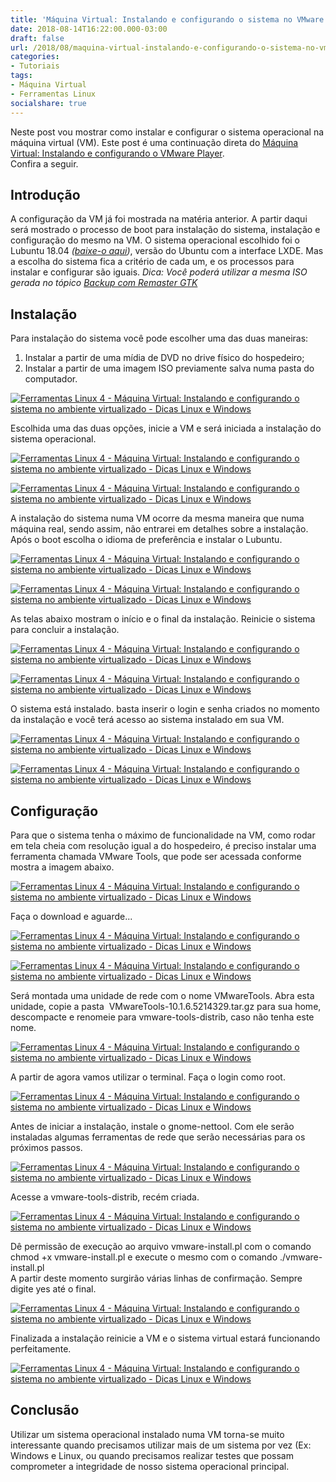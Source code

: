 ```yaml
---
title: 'Máquina Virtual: Instalando e configurando o sistema no VMware'
date: 2018-08-14T16:22:00.000-03:00
draft: false
url: /2018/08/maquina-virtual-instalando-e-configurando-o-sistema-no-vmware.html
categories:
- Tutoriais
tags: 
- Máquina Virtual
- Ferramentas Linux
socialshare: true
---
```


Neste post vou mostrar como instalar e configurar o sistema operacional na máquina virtual (VM). Este post é uma continuação direta do [Máquina Virtual: Instalando e configurando o VMware Player](https://info.wsouza.com.br/2018/07/maquina-virtual-instalando-e-configurando-o-wmware-player.html).  
Confira a seguir.  
  

## Introdução

A configuração da VM já foi mostrada na matéria anterior. A partir daqui será mostrado o processo de boot para instalação do sistema, instalação e configuração do mesmo na VM. O sistema operacional escolhido foi o Lubuntu 18.04 _([baixe-o aqui](http://cdimage.ubuntu.com/lubuntu/releases/18.04/release/lubuntu-18.04-desktop-i386.iso))_, versão do Ubuntu com a interface LXDE. Mas a escolha do sistema fica a critério de cada um, e os processos para instalar e configurar são iguais. _Dica: Você poderá utilizar a mesma ISO gerada no tópico [Backup com Remaster GTK](https://info.wsouza.com.br/2018/07/backup-com-remaster-gtk.html)_

  

## Instalação

Para instalação do sistema você pode escolher uma das duas maneiras:  
  
1. Instalar a partir de uma mídia de DVD no drive físico do hospedeiro;  
2. Instalar a partir de uma imagem ISO previamente salva numa pasta do computador.  
  

[![Ferramentas Linux 4 - Máquina Virtual: Instalando e configurando o sistema  no ambiente virtualizado - Dicas Linux e Windows](https://1.bp.blogspot.com/-_AROF1AmGtM/W3MAnF7TQwI/AAAAAAAAI7w/Vpe3JGpo5iwOwM0hdivsFKQJ10utBqVjACLcBGAs/s640/02.png "Ferramentas Linux 4 - Máquina Virtual: Instalando e configurando o sistema  no ambiente virtualizado - Dicas Linux e Windows")](https://1.bp.blogspot.com/-_AROF1AmGtM/W3MAnF7TQwI/AAAAAAAAI7w/Vpe3JGpo5iwOwM0hdivsFKQJ10utBqVjACLcBGAs/s1600/02.png)

  
Escolhida uma das duas opções, inicie a VM e será iniciada a instalação do sistema operacional.

  

[![Ferramentas Linux 4 - Máquina Virtual: Instalando e configurando o sistema  no ambiente virtualizado - Dicas Linux e Windows](https://4.bp.blogspot.com/-yHfvcp46kkM/W1fr3vVRSAI/AAAAAAAAIwE/YucBam6YUFoO_6xjOdtAVgDwGV_iPuL0ACLcBGAs/s320/18.png "Ferramentas Linux 4 - Máquina Virtual: Instalando e configurando o sistema  no ambiente virtualizado - Dicas Linux e Windows")](https://4.bp.blogspot.com/-yHfvcp46kkM/W1fr3vVRSAI/AAAAAAAAIwE/YucBam6YUFoO_6xjOdtAVgDwGV_iPuL0ACLcBGAs/s1600/18.png)

[![Ferramentas Linux 4 - Máquina Virtual: Instalando e configurando o sistema  no ambiente virtualizado - Dicas Linux e Windows](https://3.bp.blogspot.com/-DG6T58JeSAE/W1gH6SQCecI/AAAAAAAAIww/jnBhY2bCtKYNpNnci3wA3doYay7WOB-QACLcBGAs/s320/01.png "Ferramentas Linux 4 - Máquina Virtual: Instalando e configurando o sistema  no ambiente virtualizado - Dicas Linux e Windows")](https://3.bp.blogspot.com/-DG6T58JeSAE/W1gH6SQCecI/AAAAAAAAIww/jnBhY2bCtKYNpNnci3wA3doYay7WOB-QACLcBGAs/s1600/01.png)

  
A instalação do sistema numa VM ocorre da mesma maneira que numa máquina real, sendo assim, não entrarei em detalhes sobre a instalação. Após o boot escolha o idioma de preferência e instalar o Lubuntu.  
  

[![Ferramentas Linux 4 - Máquina Virtual: Instalando e configurando o sistema  no ambiente virtualizado - Dicas Linux e Windows](https://2.bp.blogspot.com/-jVg6WOK_XtE/W1gH6pKNwOI/AAAAAAAAIw0/IN7HknrQQGkDL6PPjsXcdfC2z31r7hN_ACLcBGAs/s200/02.png "Ferramentas Linux 4 - Máquina Virtual: Instalando e configurando o sistema  no ambiente virtualizado - Dicas Linux e Windows")](https://2.bp.blogspot.com/-jVg6WOK_XtE/W1gH6pKNwOI/AAAAAAAAIw0/IN7HknrQQGkDL6PPjsXcdfC2z31r7hN_ACLcBGAs/s1600/02.png)

[![Ferramentas Linux 4 - Máquina Virtual: Instalando e configurando o sistema  no ambiente virtualizado - Dicas Linux e Windows](https://3.bp.blogspot.com/-yINED7pwca4/W1gH6riKcnI/AAAAAAAAIw4/pUQu2Al6T1M416bvVAaPlsZwYs1DIp5OgCLcBGAs/s200/03.png "Ferramentas Linux 4 - Máquina Virtual: Instalando e configurando o sistema  no ambiente virtualizado - Dicas Linux e Windows")](https://3.bp.blogspot.com/-yINED7pwca4/W1gH6riKcnI/AAAAAAAAIw4/pUQu2Al6T1M416bvVAaPlsZwYs1DIp5OgCLcBGAs/s1600/03.png)

  
As telas abaixo mostram o início e o final da instalação. Reinicie o sistema para concluir a instalação.  
  

[![Ferramentas Linux 4 - Máquina Virtual: Instalando e configurando o sistema  no ambiente virtualizado - Dicas Linux e Windows](https://2.bp.blogspot.com/-4tVstPbTpvc/W1gH65IqFVI/AAAAAAAAIw8/0fGeoNBSMGgVS0AFbwaaTCl9-_I661gOQCLcBGAs/s320/04.png "Ferramentas Linux 4 - Máquina Virtual: Instalando e configurando o sistema  no ambiente virtualizado - Dicas Linux e Windows")](https://2.bp.blogspot.com/-4tVstPbTpvc/W1gH65IqFVI/AAAAAAAAIw8/0fGeoNBSMGgVS0AFbwaaTCl9-_I661gOQCLcBGAs/s1600/04.png)

[![Ferramentas Linux 4 - Máquina Virtual: Instalando e configurando o sistema  no ambiente virtualizado - Dicas Linux e Windows](https://4.bp.blogspot.com/-AuiqIVVEgXo/W1gH7ePeXWI/AAAAAAAAIxA/Ep84NkAfwjQrrC-acihr56ysqA3fPk8CACLcBGAs/s320/05.png "Ferramentas Linux 4 - Máquina Virtual: Instalando e configurando o sistema  no ambiente virtualizado - Dicas Linux e Windows")](https://4.bp.blogspot.com/-AuiqIVVEgXo/W1gH7ePeXWI/AAAAAAAAIxA/Ep84NkAfwjQrrC-acihr56ysqA3fPk8CACLcBGAs/s1600/05.png)

  
O sistema está instalado. basta inserir o login e senha criados no momento da instalação e você terá acesso ao sistema instalado em sua VM.  
  

[![Ferramentas Linux 4 - Máquina Virtual: Instalando e configurando o sistema  no ambiente virtualizado - Dicas Linux e Windows](https://3.bp.blogspot.com/-zj84D7NHk8w/W1gH7RNsqdI/AAAAAAAAIxE/ILD9nWcGH38mXU_dR_9IkP_d26uisoa-QCLcBGAs/s320/06.png "Ferramentas Linux 4 - Máquina Virtual: Instalando e configurando o sistema  no ambiente virtualizado - Dicas Linux e Windows")](https://3.bp.blogspot.com/-zj84D7NHk8w/W1gH7RNsqdI/AAAAAAAAIxE/ILD9nWcGH38mXU_dR_9IkP_d26uisoa-QCLcBGAs/s1600/06.png)

[![Ferramentas Linux 4 - Máquina Virtual: Instalando e configurando o sistema  no ambiente virtualizado - Dicas Linux e Windows](https://2.bp.blogspot.com/-fnTIoJnY9vE/W1gH7vxUboI/AAAAAAAAIxI/KfveL9gaARM8mpgzjpCWWpfI2TEy3uP7gCLcBGAs/s320/07.png "Ferramentas Linux 4 - Máquina Virtual: Instalando e configurando o sistema  no ambiente virtualizado - Dicas Linux e Windows")](https://2.bp.blogspot.com/-fnTIoJnY9vE/W1gH7vxUboI/AAAAAAAAIxI/KfveL9gaARM8mpgzjpCWWpfI2TEy3uP7gCLcBGAs/s1600/07.png)

## Configuração

Para que o sistema tenha o máximo de funcionalidade na VM, como rodar em tela cheia com resolução igual a do hospedeiro, é preciso instalar uma ferramenta chamada VMware Tools, que pode ser acessada conforme mostra a imagem abaixo.  
  

[![Ferramentas Linux 4 - Máquina Virtual: Instalando e configurando o sistema  no ambiente virtualizado - Dicas Linux e Windows](https://4.bp.blogspot.com/-zlWd2-L_a2w/W1uW2TrmdhI/AAAAAAAAI10/jaqNKskKYwESuTjJbLyc2sR0_rcIeIZ8gCLcBGAs/s640/09.png "Ferramentas Linux 4 - Máquina Virtual: Instalando e configurando o sistema  no ambiente virtualizado - Dicas Linux e Windows")](https://4.bp.blogspot.com/-zlWd2-L_a2w/W1uW2TrmdhI/AAAAAAAAI10/jaqNKskKYwESuTjJbLyc2sR0_rcIeIZ8gCLcBGAs/s1600/09.png)

  
Faça o download e aguarde...  
  

[![Ferramentas Linux 4 - Máquina Virtual: Instalando e configurando o sistema  no ambiente virtualizado - Dicas Linux e Windows](https://1.bp.blogspot.com/-32jYbbrAIcs/W1gH9PCglBI/AAAAAAAAIxU/VcfIWiqSxHoJDRktRQDXGvCDfKy3rGfuwCLcBGAs/s400/10.png "Ferramentas Linux 4 - Máquina Virtual: Instalando e configurando o sistema  no ambiente virtualizado - Dicas Linux e Windows")](https://1.bp.blogspot.com/-32jYbbrAIcs/W1gH9PCglBI/AAAAAAAAIxU/VcfIWiqSxHoJDRktRQDXGvCDfKy3rGfuwCLcBGAs/s1600/10.png)

[![Ferramentas Linux 4 - Máquina Virtual: Instalando e configurando o sistema  no ambiente virtualizado - Dicas Linux e Windows](https://2.bp.blogspot.com/-vO9d4nnRQVo/W1gH9vbaCdI/AAAAAAAAIyQ/4tCCL8Dp4-ougg-LGZBvi1c2URjm1uQfgCPcBGAYYCw/s1600/12.png "Ferramentas Linux 4 - Máquina Virtual: Instalando e configurando o sistema  no ambiente virtualizado - Dicas Linux e Windows")](https://2.bp.blogspot.com/-vO9d4nnRQVo/W1gH9vbaCdI/AAAAAAAAIyQ/4tCCL8Dp4-ougg-LGZBvi1c2URjm1uQfgCPcBGAYYCw/s1600/12.png)

  
Será montada uma unidade de rede com o nome VMwareTools. Abra esta unidade, copie a pasta  VMwareTools-10.1.6.5214329.tar.gz para sua home, descompacte e renomeie para vmware-tools-distrib, caso não tenha este nome.  
  

[![Ferramentas Linux 4 - Máquina Virtual: Instalando e configurando o sistema  no ambiente virtualizado - Dicas Linux e Windows](https://4.bp.blogspot.com/-OB9jRmzIcOU/W3MZGhEjeUI/AAAAAAAAI78/_-zBFwiysP8FbwhlCGRGFEaVp1IFRFQ1QCLcBGAs/s640/13.png "Ferramentas Linux 4 - Máquina Virtual: Instalando e configurando o sistema  no ambiente virtualizado - Dicas Linux e Windows")](https://4.bp.blogspot.com/-OB9jRmzIcOU/W3MZGhEjeUI/AAAAAAAAI78/_-zBFwiysP8FbwhlCGRGFEaVp1IFRFQ1QCLcBGAs/s1600/13.png)

  

A partir de agora vamos utilizar o terminal. Faça o login como root.  
  

[![Ferramentas Linux 4 - Máquina Virtual: Instalando e configurando o sistema  no ambiente virtualizado - Dicas Linux e Windows](https://2.bp.blogspot.com/-rF3jHc_iDCI/W1uXPT86YlI/AAAAAAAAI2I/c5PvvsZNj448c8yZxwzI5OVUrzEfK_eOQCLcBGAs/s640/14.png "Ferramentas Linux 4 - Máquina Virtual: Instalando e configurando o sistema  no ambiente virtualizado - Dicas Linux e Windows")](https://2.bp.blogspot.com/-rF3jHc_iDCI/W1uXPT86YlI/AAAAAAAAI2I/c5PvvsZNj448c8yZxwzI5OVUrzEfK_eOQCLcBGAs/s1600/14.png)

  
Antes de iniciar a instalação, instale o gnome-nettool. Com ele serão instaladas algumas ferramentas de rede que serão necessárias para os próximos passos.  
  

[![Ferramentas Linux 4 - Máquina Virtual: Instalando e configurando o sistema  no ambiente virtualizado - Dicas Linux e Windows](https://1.bp.blogspot.com/-vgxERC422ik/W1uXPWspBSI/AAAAAAAAI18/SU2ZFvpvj9sq9uEl7qEtF39fO_nBQnMawCLcBGAs/s640/15.png "Ferramentas Linux 4 - Máquina Virtual: Instalando e configurando o sistema  no ambiente virtualizado - Dicas Linux e Windows")](https://1.bp.blogspot.com/-vgxERC422ik/W1uXPWspBSI/AAAAAAAAI18/SU2ZFvpvj9sq9uEl7qEtF39fO_nBQnMawCLcBGAs/s1600/15.png)

  
Acesse a vmware-tools-distrib, recém criada.  
  

[![Ferramentas Linux 4 - Máquina Virtual: Instalando e configurando o sistema  no ambiente virtualizado - Dicas Linux e Windows](https://4.bp.blogspot.com/-14m3xp5H5gQ/W1uXPZFYuoI/AAAAAAAAI2A/LCBiN1aJF1QBO_8JYN26UAyP8iYazLLQgCLcBGAs/s640/16.png "Ferramentas Linux 4 - Máquina Virtual: Instalando e configurando o sistema  no ambiente virtualizado - Dicas Linux e Windows")](https://4.bp.blogspot.com/-14m3xp5H5gQ/W1uXPZFYuoI/AAAAAAAAI2A/LCBiN1aJF1QBO_8JYN26UAyP8iYazLLQgCLcBGAs/s1600/16.png)

  
Dê permissão de execução ao arquivo vmware-install.pl com o comando chmod +x vmware-install.pl e execute o mesmo com o comando ./vmware-install.pl  
A partir deste momento surgirão várias linhas de confirmação. Sempre digite yes até o final.  
  

[![Ferramentas Linux 4 - Máquina Virtual: Instalando e configurando o sistema  no ambiente virtualizado - Dicas Linux e Windows](https://4.bp.blogspot.com/-2Vx7oiv1sJE/W1uXPwwfRZI/AAAAAAAAI2E/tXBrSUv9mN0t_nzKmeJbX9lX8zd-CeWZACLcBGAs/s640/17.png "Ferramentas Linux 4 - Máquina Virtual: Instalando e configurando o sistema  no ambiente virtualizado - Dicas Linux e Windows")](https://4.bp.blogspot.com/-2Vx7oiv1sJE/W1uXPwwfRZI/AAAAAAAAI2E/tXBrSUv9mN0t_nzKmeJbX9lX8zd-CeWZACLcBGAs/s1600/17.png)

  
Finalizada a instalação reinicie a VM e o sistema virtual estará funcionando perfeitamente.  
  

[![Ferramentas Linux 4 - Máquina Virtual: Instalando e configurando o sistema  no ambiente virtualizado - Dicas Linux e Windows](https://4.bp.blogspot.com/-VNsczlLxP6U/W1gH-7uX_gI/AAAAAAAAIx0/Fwg4Zc_aYKM8UnL-J_5Q6_6muh3A8xPSgCLcBGAs/s640/18.png "Ferramentas Linux 4 - Máquina Virtual: Instalando e configurando o sistema  no ambiente virtualizado - Dicas Linux e Windows")](https://4.bp.blogspot.com/-VNsczlLxP6U/W1gH-7uX_gI/AAAAAAAAIx0/Fwg4Zc_aYKM8UnL-J_5Q6_6muh3A8xPSgCLcBGAs/s1600/18.png)

  

## Conclusão

Utilizar um sistema operacional instalado numa VM torna-se muito interessante quando precisamos utilizar mais de um sistema por vez (Ex: Windows e Linux, ou quando precisamos realizar testes que possam comprometer a integridade de nosso sistema operacional principal.
